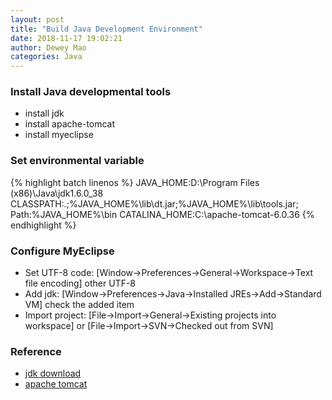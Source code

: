 ```yaml
--- 
layout: post 
title: "Build Java Development Environment" 
date: 2018-11-17 19:02:21 
author: Dewey Mao 
categories: Java 
--- 
```

 
### Install Java developmental tools
- install jdk
- install apache-tomcat
- install myeclipse
 
### Set environmental variable
{% highlight batch linenos %}
JAVA_HOME:D:\Program Files (x86)\Java\jdk1.6.0_38
CLASSPATH:.;%JAVA_HOME%\lib\dt.jar;%JAVA_HOME%\lib\tools.jar;
Path:%JAVA_HOME%\bin
CATALINA_HOME:C:\apache-tomcat-6.0.36
{% endhighlight %}

### Configure MyEclipse
- Set UTF-8 code: [Window->Preferences->General->Workspace->Text file encoding] other UTF-8
- Add jdk: [Window->Preferences->Java->Installed JREs->Add->Standard VM] check the added item
- Import project: [File->Import->General->Existing projects into workspace] or [File->Import->SVN->Checked out from SVN]

### Reference 
- <a href="https://www.oracle.com/technetwork/java/javase/downloads/index.html" target="_blank"> jdk download </a> 
- <a href="http://tomcat.apache.org/" target="_blank"> apache tomcat </a> 
